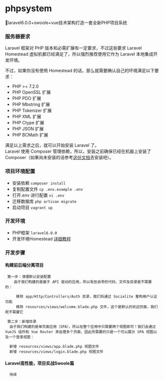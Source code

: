 # phpsystem
:ox:laravel6.0.0+swoole+vue技术架构打造一套全新PHP项目系统  

### 服务器要求  
Laravel 框架对 PHP 版本和必需扩展有一定要求，不过这些要求 Laravel Homestead 虚拟机都已经满足了，所以强烈推荐使用它作为 Laravel 本地集成开发环境。  

不过，如果你没有使用 Homestead 的话，那么就需要确认自己的环境满足以下要求：  
- PHP >= 7.2.0  
- PHP OpenSSL 扩展  
- PHP PDO 扩展  
- PHP Mbstring 扩展  
- PHP Tokenizer 扩展  
- PHP XML 扩展  
- PHP Ctype 扩展  
- PHP JSON 扩展  
- PHP BCMath 扩展   

满足以上需求之后，就可以开始安装 Laravel 了。  
Laravel 使用 Composer 管理依赖，所以，安装之前确保已经在机器上安装了 Composer（如果尚未安装的话参考[这份文档](https://docs.phpcomposer.com/00-intro.html)去安装吧）。

### 项目环境配置  
 * 安装依赖 `composer install` 
 * 复制配置文件 `cp .env.example .env`  
 * 打开.env 进行配置 `vi .env`  
 * 迁移数据库 `php artisan migrate`  
 * 启动项目 `vagrant up`  
 
 ### 开发环境 
  * PHP框架 `laravel6.0.0`
  * 开发环境Homestead [详细教程](https://xueyuanjun.com/post/19915.html) 
  
 ### 开发步骤  
   #### 构建前后端分离项目  
     第一步：清理默认安装配置  
        由于我们构建的是基于 API 驱动的应用，所以有些自带的代码、文件及目录是不需要的：
          
         移除 app/Http/Controllers/Auth 目录，我们将通过 Socialite 重构用户认证功能
         移除 resources/views/welcome.blade.php 文件，这个是默认的欢迎页面，我们呢不需要它
     
     第二步：新增目录
      由于我们构建的是单页面应用（SPA），所以在整个应用中只需要两个视图即可！我们会通过 VueJS 组件和 Vue Router 来处理多个页面，因此所需要的只是一个可以展示 SPA 视图以及一个登录视图：
      
      新增 resources/views/app.blade.php 视图文件
      新增 resources/views/login.blade.php 视图文件
      
   #### Laravel高性能，项目实战Swoole篇  
      待续